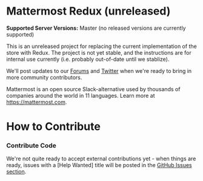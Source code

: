 # Mattermost Redux (unreleased)

**Supported Server Versions:** Master (no released versions are currently supported) 

This is an unreleased project for replacing the current implementation of the store with Redux. The project is not yet stable, and the instructions are for internal use currently (i.e. probably out-of-date until we stablize). 

We'll post updates to our [Forums](http://forum.mattermost.org/) and [Twitter](https://twitter.com/mattermosthq) when we're ready to bring in more community contributors. 

Mattermost is an open source Slack-alternative used by thousands of companies around the world in 11 languages. Learn more at https://mattermost.com.

# How to Contribute

### Contribute Code

We're not quite ready to accept external contributions yet - when things are ready, issues with a [Help Wanted] title will be posted in the [GitHub Issues section](https://github.com/mattermost/mattermost-mobile/issues).

